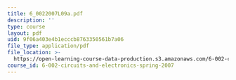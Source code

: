 ```yaml
---
title: 6_0022007L09a.pdf
description: ''
type: course
layout: pdf
uid: 9f06a403e4b1ecccb8763350561b7a06
file_type: application/pdf
file_location: >-
  https://open-learning-course-data-production.s3.amazonaws.com/6-002-circuits-and-electronics-spring-2007/9f06a403e4b1ecccb8763350561b7a06_6_0022007L09a.pdf
course_id: 6-002-circuits-and-electronics-spring-2007
---
```

